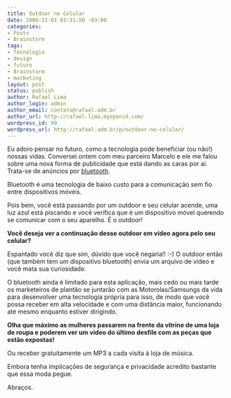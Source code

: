 ```yaml
---
title: Outdoor no Celular
date: 2006-11-01 01:31:50 -03:00
categories:
- Posts
- Brainstorm
tags:
- Tecnologia
- design
- futuro
- Brainstorm
- marketing
layout: post
status: publish
author: Rafael Lima
author_login: admin
author_email: contato@rafael.adm.br
author_url: http://rafael.lima.myopenid.com/
wordpress_id: 99
wordpress_url: http://rafael.adm.br/p/outdoor-no-celular/
---
```


Eu adoro pensar no futuro, como a tecnologia pode beneficiar (ou n&atilde;o!) nossas vidas. Conversei ontem com meu parceiro Marcelo e ele me falou sobre uma nova forma de publicidade que est&aacute; dando as caras por a&iacute;. Trata-se de an&uacute;ncios por <a href="http://www.google.com.br/search?hl=pt-BR&hs=d96&lr=&client=firefox-a&rls=org.mozilla:en-US:official&defl=pt&q=define:Bluetooth&sa=X&oi=glossary_definition&ct=title">bluetooth</a>.

Bluetooth &eacute; uma tecnologia de baixo custo para a comunica&ccedil;&atilde;o sem fio entre dispositivos m&oacute;veis.

Pois bem, voc&ecirc; est&aacute; passando por um outdoor e seu celular acende, uma luz azul est&aacute; piscando e voc&ecirc; verifica que &eacute; um dispositivo m&oacute;vel querendo se comunicar com o seu aparelho. &Eacute; o outdoor!

<strong>Voc&ecirc; deseja ver a continua&ccedil;&atilde;o desse outdoor em v&iacute;deo agora pelo seu celular?</strong>

Espantado voc&ecirc; diz que sim, d&uacute;vido que voc&ecirc; negaria!! :-) O outdoor ent&atilde;o (que tamb&eacute;m tem um dispositivo bluetooth) envia um arquivo de v&iacute;deo e voc&ecirc; mata sua curiosidade.

O bluetooth ainda &eacute; limitado para esta aplica&ccedil;&atilde;o, mais cedo ou mais tarde os marketeiros de plant&atilde;o se juntar&atilde;o com as Motorolas/Samsungs da vida para desenvolver uma tecnologia pr&oacute;pria para isso, de modo que voc&ecirc; possa receber em alta velocidade e com uma dist&acirc;ncia maior, funcionando at&eacute; mesmo enquanto estiver dirigindo.

<strong>Olha que m&aacute;ximo as mulheres passarem na frente da vitrine de uma loja de roupa e poderem ver um v&iacute;deo do &uacute;ltimo desfile com as pe&ccedil;as que est&atilde;o expostas!</strong>

Ou receber gratuitamente um MP3 a cada visita &agrave; loja de m&uacute;sica.

Embora tenha implica&ccedil;&otilde;es de seguran&ccedil;a e privacidade acredito bastante que essa moda pegue.

Abra&ccedil;os.


